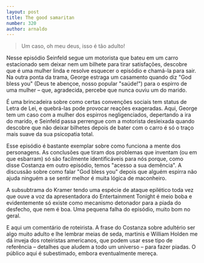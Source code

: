```yaml
---
layout: post
title: The good samaritan
number: 320
author: arnaldo
---
```


> Um caso, oh meu deus, isso é tão adulto!

Nesse episódio Seinfeld segue um motorista que bateu em um carro estacionado sem deixar nem um bilhete para tirar satisfações, descobre que é uma mulher linda e resolve esquecer o episódio e chamá-la para sair. Na outra ponta da trama, George estraga um casamento quando diz "God bless you" (Deus te abençoe, nosso popular "saúde!") para o espirro de uma mulher – que, agradecida, percebe que nunca ouviu um do marido.

É uma brincadeira sobre como certas convenções sociais tem status de Letra de Lei, e quebrá-las pode provocar reações exageradas. Aqui, George tem um caso com a mulher dos espirros negligenciados, depertando a ira do marido, e Seinfeld passa perrengue com a motorista desleixada quando descobre que não deixar bilhetes depois de bater com o carro é só o traço mais suave da sua psicopatia total.

Esse episódio é bastante exemplar sobre como funciona a mente dos personagens. As conclusões que tiram dos problemas que inventam (ou em que esbarram) só são facilmente identificáveis para nós porque, como disse Costanza em outro episódio, temos "acesso a sua demência". A discussão sobre como falar "God bless you" depois que alguém espirra não ajuda ninguém a se sentir melhor é muita lógica de maconheiro.

A subsubtrama do Kramer tendo uma espécie de ataque epilético toda vez que ouve a voz da apresentadora do Entertainment Tonight é meio boba e evidentemente só existe como mecanismo detonador para a piada do desfecho, que nem é boa. Uma pequena falha do episódio, muito bom no geral.

E aqui um comentário de roteirista. A frase do Costanza sobre adultério ser algo muito adulto e lhe lembrar meias de seda, martinis e William Holden me dá inveja dos roteiristas americanos, que podem usar esse tipo de referência – detalhes que aludem a todo um universo – para fazer piadas. O público aqui é subestimado, embora eventualmente mereça.